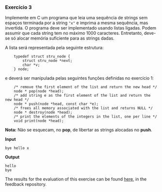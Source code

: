 ### Exercício 3

Implemente em C um programa que leia uma sequência de strings sem espaços terminada por a string `"x"` e imprima a mesma sequência, mas invertida. O programa deve ser implementado usando listas ligadas. Podem assumir que cada string tem no máximo 1000 caracteres. Entretanto, deve-se só alocar memória suficiente para as strings dadas.

A lista será representada pela seguinte estrutura:

```
    typedef struct stru_node {
        struct stru_node *next;
        char *v;
    } node;
```

e deverá ser manipulada pelas seguintes funções definidas no exercício 1:

```
    /* remove the first element of the list and return the new head */
    node * pop(node *head);
    /* add string e as the first element of the list and return the new head */
    node * push(node *head, const char *e);
    /* frees all memory associated with the list and returns NULL */
    node * destroy(node *head);
    /* print the elements of the integers in the list, one per line */
    void print(node *head);
```

**Nota:** Não se esquecam, no __pop__, de libertar as strings alocadas no __push__.


**Input**
```
bye hello x
```

**Output**
```
hello
bye
```
The results for the evaluation of this exercise can be found [here](https://gitlab.rnl.tecnico.ulisboa.pt/iaed24/feedback/labs/ist163484/-/tree/master/lab09/ex03/README.md), in the feedback repository.

